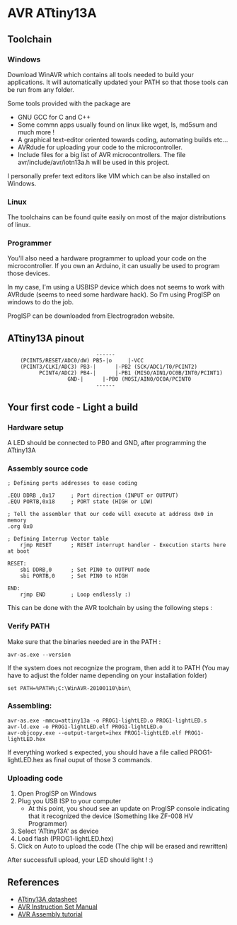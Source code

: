 # AVR ATtiny13A

## Toolchain

### Windows 

Download WinAVR which contains all tools needed to build your applications. It will automatically updated your PATH so that those tools can be run from any folder.

Some tools provided with the package are 
 * GNU GCC for C and C++
 * Some commn apps usually found on linux like wget, ls, md5sum and much more ! 
 * A graphical text-editor oriented towards coding, automating builds etc...
 * AVRdude for uploading your code to the microcontroller.
 * Include files for a big list of AVR microcontrollers. The file avr/include/avr/iotn13a.h will be used in this project.

I personally prefer text editors like VIM which can be also installed on Windows.

### Linux

The toolchains can be found quite easily on most of the major distributions of linux.

### Programmer

You'll also need a hardware programmer to upload your code on the microcontroller. If you own an Arduino, it can usually be used to program those devices.

In my case, I'm using a USBISP device which does not seems to work with AVRdude (seems to need some hardware hack). So I'm using ProgISP on windows to do the job.

ProgISP can be downloaded from Electrogradon website.

## ATtiny13A pinout

```
	                        ------
    (PCINT5/RESET/ADC0/dW) PB5-|o     |-VCC
	(PCINT3/CLKI/ADC3) PB3-|      |-PB2 (SCK/ADC1/T0/PCINT2)
	      PCINT4/ADC2) PB4-|      |-PB1 (MISO/AIN1/OC0B/INT0/PCINT1)
	      		   GND-|      |-PB0 (MOSI/AIN0/OC0A/PCINT0
	                        ------
```

## Your first code - Light a build

### Hardware setup

A LED should be connected to PB0 and GND, after programming the ATtiny13A

### Assembly source code

```Assembly
; Defining ports addresses to ease coding

.EQU DDRB ,0x17     ; Port direction (INPUT or OUTPUT)
.EQU PORTB,0x18     ; PORT state (HIGH or LOW)

; Tell the assembler that our code will execute at address 0x0 in memory
.org 0x0

; Defining Interrup Vector table
    rjmp RESET      ; RESET interrupt handler - Execution starts here at boot

RESET:
    sbi DDRB,0      ; Set PIN0 to OUTPUT mode
    sbi PORTB,0     ; Set PIN0 to HIGH

END:
    rjmp END        ; Loop endlessly :)
```

This can be done with the AVR toolchain by using the following steps : 

### Verify PATH

Make sure that the binaries needed are in the PATH : 

```
avr-as.exe --version
```

If the system does not recognize the program, then add it to PATH (You may have to adjust the folder name depending on your installation folder)

```
set PATH=%PATH%;C:\WinAVR-20100110\bin\
```

### Assembling: 

```
avr-as.exe -mmcu=attiny13a -o PROG1-lightLED.o PROG1-lightLED.s
avr-ld.exe -o PROG1-lightLED.elf PROG1-lightLED.o 
avr-objcopy.exe --output-target=ihex PROG1-lightLED.elf PROG1-lightLED.hex
```

If everything worked s expected, you should have a file called PROG1-lightLED.hex as final ouput of those 3 commands.

### Uploading code 

1. Open ProgISP on Windows
2. Plug you USB ISP to your computer
    * At this point, you shoud see an update on ProgISP console indicating that it recognized the device (Something like ZF-008 HV Programmer)
3. Select 'ATtiny13A' as device
4. Load flash (PROG1-lightLED.hex)
5. Click on Auto to upload the code (The chip will be erased and rewritten)

After successfull upload, your LED should light ! :)

## References
 * [ATtiny13A datasheet](www.atmel.com/images/doc8126.pdf)
 * [AVR Instruction Set Manual](www.atmel.com/images/Atmel-0856-AVR-Instruction-Set-Manual.pdf)
 * [AVR Assembly tutorial](http://www.avr-asm-download.de/beginner_en.pdf)
